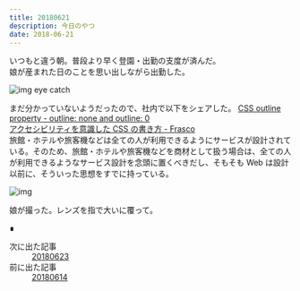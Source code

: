 ```yaml
---
title: 20180621
description: 今日のやつ
date: 2018-06-21
---
```


いつもと違う朝。普段より早く登園・出勤の支度が済んだ。  
娘が産まれた日のことを思い出しながら出勤した。

![img eye catch](https://lh3.googleusercontent.com/pw/AM-JKLVK66ur99RkyikKrnh2iP0jOLHIpei5mz_jsP4GpKuvkFfmY12GvnAMK7rKGGE7RBzTC7cmBhkJODQLxNEmAhf8XycJOjeOPeI_mupy1ytQhpzdcpBq2t4JrzwfRy6fxueP_BBUJtTYn_8zOG9UdonMiA=w780-h439)

まだ分かっていないようだったので、社内で以下をシェアした。
[CSS outline property - outline: none and outline: 0](http://www.outlinenone.com/)  
[アクセシビリティを意識した CSS の書き方 - Frasco](https://frasco.io/writing-css-with-accessibility-in-mind-4fc82b26aecb)  
旅館・ホテルや旅客機などは全ての人が利用できるようにサービスが設計されている。そのため、旅館・ホテルや旅客機などを商材として扱う場合は、全ての人が利用できるようなサービス設計を念頭に置くべきだし、そもそも Web は設計以前に、そういった思想をすでに持っている。

![img](https://lh3.googleusercontent.com/pw/AM-JKLVPtjWNOnOFXxys7_nLT5Y3H9Gu7-xfBoeegQxl5avu6KH7Wx1WHdW9vZ6XpDHHL0MBr5SyaAghRLm-vfDCToefkpXNKgP3Syu6a0zSLi-glpdPWS6vW_boWAZGieyy26RDQGMS4S2dqb7pWfF4MO6I9Q=w780-h1040)

娘が撮った。レンズを指で大いに覆って。
<footer class="post-footer">&#8718;</footer><nav class="post-recent"><dl><dt>次に出た記事</dt><dd><a href="20180623">20180623</a></dd><dt>前に出た記事</dt><dd><a href="20180614">20180614</a></dd></dl></nav>